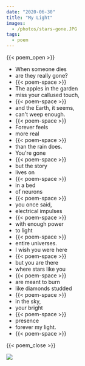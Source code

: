 ```yaml
---
date: "2020-06-30"
title: "My Light"
images:
  - /photos/stars-gone.JPG
tags:
  - poem
---
```

  
{{< poem_open >}}

* When someone dies
* are they really gone?
* {{< poem-space >}}
* The apples in the garden
* miss your callused touch,
* {{< poem-space >}}
* and the Earth, it seems,
* can't weep enough.
* {{< poem-space >}}
* Forever feels
* more real
* {{< poem-space >}}
* than the rain does.
* You're gone
* {{< poem-space >}}
* but the story
* lives on
* {{< poem-space >}}
* in a bed
* of neurons
* {{< poem-space >}}
* you once said,
* electrical impulses 
* {{< poem-space >}}
* with enough power
* to light
* {{< poem-space >}}
* entire universes.
* I wish you were here
* {{< poem-space >}}
* but you are there
* where stars like you
* {{< poem-space >}}
* are meant to burn
* like diamonds studded
* {{< poem-space >}}
* in the sky,
* your bright
* {{< poem-space >}}
* presence
* forever my light.
* {{< poem-space >}}

{{< poem_close >}}

![](/photos/stars-gone.JPG)

